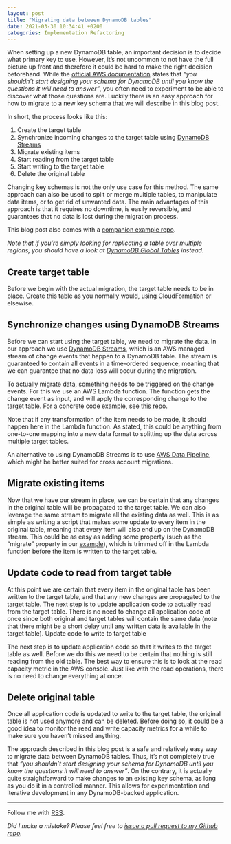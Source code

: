 ```yaml
---
layout: post
title: "Migrating data between DynamoDB tables"
date: 2021-03-30 10:34:41 +0200
categories: Implementation Refactoring
---
```

When setting up a new DynamoDB table, an important decision is to decide what primary key to use. However, it’s not uncommon to not have the full picture up front and therefore it could be hard to make the right decision beforehand. While the [official AWS documentation](https://docs.aws.amazon.com/amazondynamodb/latest/developerguide/bp-general-nosql-design.html) states that *“you shouldn’t start designing your schema for DynamoDB until you know the questions it will need to answer”*, you often need to experiment to be able to discover what those questions are. Luckily there is an easy approach for how to migrate to a new key schema that we will describe in this blog post.

In short, the process looks like this:

1. Create the target table
2. Synchronize incoming changes to the target table using [DynamoDB Streams](https://aws.amazon.com/blogs/database/dynamodb-streams-use-cases-and-design-patterns/)
3. Migrate existing items
4. Start reading from the target table
5. Start writing to the target table
6. Delete the original table

Changing key schemas is not the only use case for this method. The same approach can also be used to split or merge multiple tables, to manipulate data items, or to get rid of unwanted data. The main advantages of this approach is that it requires no downtime, is easily reversible, and guarantees that no data is lost during the migration process.

This blog post also comes with a [companion example repo](https://github.com/DeviesDevelopment/dynamodb-migration).

*Note that if you’re simply looking for replicating a table over multiple regions, you should have a look at [DynamoDB Global Tables](https://aws.amazon.com/dynamodb/global-tables/) instead.*

## Create target table

Before we begin with the actual migration, the target table needs to be in place. Create this table as you normally would, using CloudFormation or elsewise.


## Synchronize changes using DynamoDB Streams

Before we can start using the target table, we need to migrate the data. In our approach we use [DynamoDB Streams](https://aws.amazon.com/blogs/database/dynamodb-streams-use-cases-and-design-patterns/), which is an AWS managed stream of change events that happen to a DynamoDB table. The stream is guaranteed to contain all events in a time-ordered sequence, meaning that we can guarantee that no data loss will occur during the migration.

To actually migrate data, something needs to be triggered on the change events. For this we use an AWS Lambda function. The function gets the change event as input, and will apply the corresponding change to the target table. For a concrete code example, see [this repo](https://github.com/DeviesDevelopment/dynamodb-migration).

Note that if any transformation of the item needs to be made, it should happen here in the Lambda function. As stated, this could be anything from one-to-one mapping into a new data format to splitting up the data across multiple target tables.

An alternative to using DynamoDB Streams is to use [AWS Data Pipeline](https://aws.amazon.com/datapipeline/), which might be better suited for cross account migrations.

## Migrate existing items

Now that we have our stream in place, we can be certain that any changes in the original table will be propagated to the target table. We can also leverage the same stream to migrate all the existing data as well. This is as simple as writing a script that makes some update to every item in the original table, meaning that every item will also end up on the DynamoDB stream. This could be as easy as adding some property (such as the “migrate” property in our [example](https://github.com/DeviesDevelopment/dynamodb-migration)), which is trimmed off in the Lambda function before the item is written to the target table.


## Update code to read from target table

At this point we are certain that every item in the original table has been written to the target table, and that any new changes are propagated to the target table. The next step is to update application code to actually read from the target table. There is no need to change all application code at once since both original and target tables will contain the same data (note that there might be a short delay until any written data is available in the target table).
Update code to write to target table

The next step is to update application code so that it writes to the target table as well. Before we do this we need to be certain that nothing is still reading from the old table. The best way to ensure this is to look at the read capacity metric in the AWS console. Just like with the read operations, there is no need to change everything at once.

## Delete original table

Once all application code is updated to write to the target table, the original table is not used anymore and can be deleted. Before doing so, it could be a good idea to monitor the read and write capacity metrics for a while to make sure you haven’t missed anything.

The approach described in this blog post is a safe and relatively easy way to migrate data between DynamoDB tables. Thus, it’s not completely true that *“you shouldn’t start designing your schema for DynamoDB until you know the questions it will need to answer”*. On the contrary, it is actually quite straightforward to make changes to an existing key schema, as long as you do it in a controlled manner. This allows for experimentation and iterative development in any DynamoDB-backed application.

---

Follow me with [RSS](https://sundin.github.io/feed.xml).

*Did I make a mistake? Please feel free to [issue a pull request to my Github repo](https://github.com/Sundin/sundin.github.io).*
